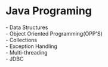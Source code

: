 <h1>Java Programing</h1>
- Data Structures <br>
- Object Oriented Programming(OPP'S) <br>
- Collections  <br>
- Exception Handling  <br>
- Multi-threading   <br>
- JDBC 

